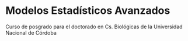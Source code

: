 # Modelos Estadísticos Avanzados
Curso de posgrado para el doctorado en Cs. Biológicas de la Universidad Nacional de Córdoba
